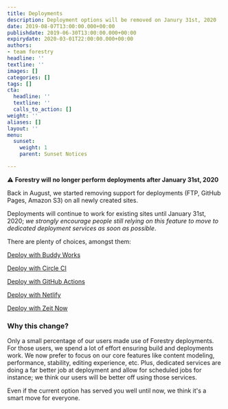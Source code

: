 ```yaml
---
title: Deployments
description: Deployment options will be removed on Janury 31st, 2020
date: 2019-08-07T13:00:00.000+00:00
publishdate: 2019-06-30T13:00:00.000+00:00
expirydate: 2020-03-01T22:00:00.000+00:00
authors:
- team forestry
headline: ''
textline: ''
images: []
categories: []
tags: []
cta:
  headline: ''
  textline: ''
  calls_to_action: []
weight: ''
aliases: []
layout: ''
menu:
  sunset:
    weight: 1
    parent: Sunset Notices

---
```


⚠️ **Forestry will no longer perform deployments after January 31st, 2020**

Back in August, we started removing support for deployments (FTP, GitHub Pages, Amazon S3) on all newly created sites.

Deployments will continue to work for existing sites until January 31st, 2020; _we strongly encourage people still relying on this feature to move to dedicated deployment services as soon as possible_. 

There are plenty of choices, amongst them: 

[Deploy with Buddy Works](https://buddy.works/docs/deployments)

[Deploy with Circle CI](https://forestry.io/blog/automate-deploy-w-circle-ci/)

[Deploy with GitHub Actions](https://github.com/features/actions)

[Deploy with Netlify](https://www.netlify.com/docs/continuous-deployment/)

[Deploy with Zeit Now](https://zeit.co/docs/v2/introduction/)

### Why this change? 

Only a small percentage of our users made use of Forestry deployments. For those users, we spend a lot of effort ensuring build and deployments work. We now prefer to focus on our core features like content modeling, performance, stability, editing experience, etc. Plus, dedicated services are doing a far better job at deployment and allow for scheduled jobs for instance; we think our users will be better off using those services.   
  
Even if the current option has served you well until now, we think it's a smart move for everyone.

